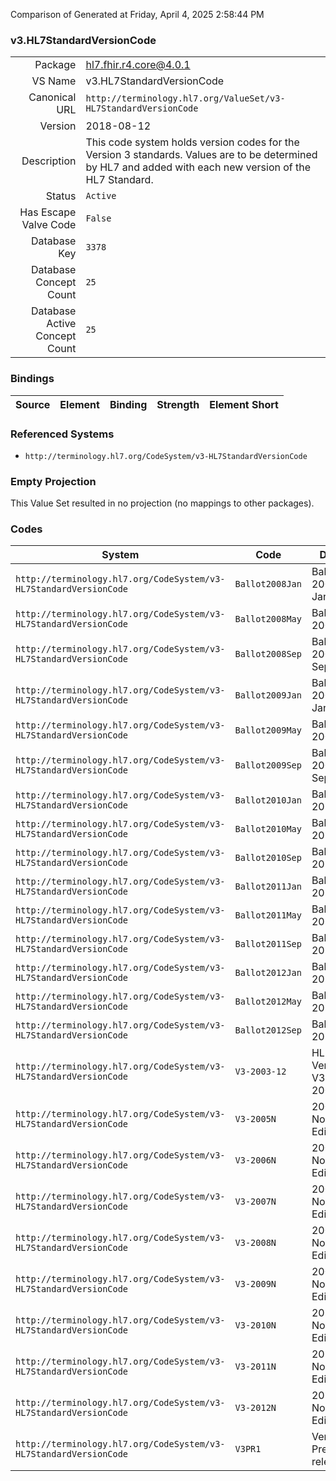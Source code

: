Comparison of 
Generated at Friday, April 4, 2025 2:58:44 PM

### v3.HL7StandardVersionCode

|      |     |
| ---: | --- |
| Package | hl7.fhir.r4.core@4.0.1 |
| VS Name | v3.HL7StandardVersionCode |
| Canonical URL | `http://terminology.hl7.org/ValueSet/v3-HL7StandardVersionCode` |
| Version | 2018-08-12 |
| Description | This code system holds version codes for the Version 3 standards. Values are to be determined by HL7 and added with each new version of the HL7 Standard. |
| Status | `Active` |
| Has Escape Valve Code | `False` |
| Database Key | `3378` |
| Database Concept Count | `25` |
| Database Active Concept Count | `25` |
### Bindings

| Source | Element | Binding | Strength | Element Short |
| ------ | ------- | ------- | -------- | ------------- |

### Referenced Systems

* `http://terminology.hl7.org/CodeSystem/v3-HL7StandardVersionCode`
### Empty Projection

This Value Set resulted in no projection (no mappings to other packages).

### Codes

| System | Code | Display |
| ------ | ---- | ------- |
| `http://terminology.hl7.org/CodeSystem/v3-HL7StandardVersionCode` | `Ballot2008Jan` | Ballot 2008 January |
| `http://terminology.hl7.org/CodeSystem/v3-HL7StandardVersionCode` | `Ballot2008May` | Ballot 2008 May |
| `http://terminology.hl7.org/CodeSystem/v3-HL7StandardVersionCode` | `Ballot2008Sep` | Ballot 2008 September |
| `http://terminology.hl7.org/CodeSystem/v3-HL7StandardVersionCode` | `Ballot2009Jan` | Ballot 2009 January |
| `http://terminology.hl7.org/CodeSystem/v3-HL7StandardVersionCode` | `Ballot2009May` | Ballot 2009 May |
| `http://terminology.hl7.org/CodeSystem/v3-HL7StandardVersionCode` | `Ballot2009Sep` | Ballot 2009 September |
| `http://terminology.hl7.org/CodeSystem/v3-HL7StandardVersionCode` | `Ballot2010Jan` | Ballot 2010 Jan |
| `http://terminology.hl7.org/CodeSystem/v3-HL7StandardVersionCode` | `Ballot2010May` | Ballot 2010 May |
| `http://terminology.hl7.org/CodeSystem/v3-HL7StandardVersionCode` | `Ballot2010Sep` | Ballot 2010 Sep |
| `http://terminology.hl7.org/CodeSystem/v3-HL7StandardVersionCode` | `Ballot2011Jan` | Ballot 2011 Jan |
| `http://terminology.hl7.org/CodeSystem/v3-HL7StandardVersionCode` | `Ballot2011May` | Ballot 2011 May |
| `http://terminology.hl7.org/CodeSystem/v3-HL7StandardVersionCode` | `Ballot2011Sep` | Ballot 2011 Sep |
| `http://terminology.hl7.org/CodeSystem/v3-HL7StandardVersionCode` | `Ballot2012Jan` | Ballot 2012 Jan |
| `http://terminology.hl7.org/CodeSystem/v3-HL7StandardVersionCode` | `Ballot2012May` | Ballot 2012 May |
| `http://terminology.hl7.org/CodeSystem/v3-HL7StandardVersionCode` | `Ballot2012Sep` | Ballot 2012 Sep |
| `http://terminology.hl7.org/CodeSystem/v3-HL7StandardVersionCode` | `V3-2003-12` | HL7 Version V3-2003-12 |
| `http://terminology.hl7.org/CodeSystem/v3-HL7StandardVersionCode` | `V3-2005N` | 2005 Normative Edition |
| `http://terminology.hl7.org/CodeSystem/v3-HL7StandardVersionCode` | `V3-2006N` | 2006 Normative Edition |
| `http://terminology.hl7.org/CodeSystem/v3-HL7StandardVersionCode` | `V3-2007N` | 2007 Normative Edition |
| `http://terminology.hl7.org/CodeSystem/v3-HL7StandardVersionCode` | `V3-2008N` | 2008 Normative Edition |
| `http://terminology.hl7.org/CodeSystem/v3-HL7StandardVersionCode` | `V3-2009N` | 2009 Normative Edition |
| `http://terminology.hl7.org/CodeSystem/v3-HL7StandardVersionCode` | `V3-2010N` | 2010 Normative Edition |
| `http://terminology.hl7.org/CodeSystem/v3-HL7StandardVersionCode` | `V3-2011N` | 2011 Normative Edition |
| `http://terminology.hl7.org/CodeSystem/v3-HL7StandardVersionCode` | `V3-2012N` | 2012 Normative Edition |
| `http://terminology.hl7.org/CodeSystem/v3-HL7StandardVersionCode` | `V3PR1` | Version3 Pre-release #1 |
